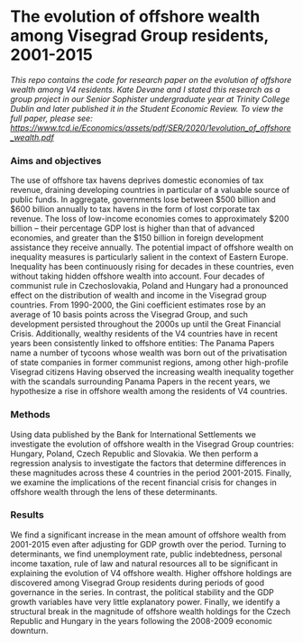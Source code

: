 # The evolution of offshore wealth among Visegrad Group residents, 2001-2015
*This repo contains the code for research paper on the evolution of offshore wealth among V4 residents. Kate Devane and I stated this research as a group project in our Senior Sophister undergraduate year at Trinity College Dublin and later published it in the Student Economic Review.*
*To view the full paper, please see: https://www.tcd.ie/Economics/assets/pdf/SER/2020/1evolution_of_offshore_wealth.pdf*

### Aims and objectives

The use of offshore tax havens deprives domestic economies of tax revenue, draining developing countries in particular of a valuable source of public funds. In aggregate, governments lose between $500 billion and $600 billion annually to tax havens in the form of lost corporate tax revenue. The loss of low-income economies comes to approximately $200 billion – their percentage GDP lost is higher than that of advanced economies, and greater than the $150 billion in foreign development assistance they receive annually. The potential impact of offshore wealth on inequality measures is particularly salient in the context of Eastern Europe. Inequality has been continuously rising for decades in these countries, even without taking hidden offshore wealth into account. Four decades of communist rule in Czechoslovakia, Poland and Hungary had a pronounced effect on the distribution of wealth and income in the Visegrad group countries. From 1990-2000, the Gini coefficient estimates rose by an average of 10 basis points across the Visegrad Group, and such development persisted throughout the 2000s up until the Great Financial Crisis. Additionally, wealthy residents of the V4 countries have in recent years been consistently linked to offshore entities: The Panama Papers name a number of tycoons whose wealth was born out of the privatisation of state companies in former communist regions, among other high-profile Visegrad citizens Having observed the increasing wealth inequality together with the scandals surrounding Panama Papers in the recent years, we hypothesize a rise in offshore wealth among the residents of V4 countries.


### Methods

Using data published by the Bank for International Settlements we investigate the evolution of offshore wealth in the Visegrad Group countries: Hungary, Poland, Czech Republic and Slovakia. We then perform a regression analysis to investigate the factors that determine differences in these magnitudes across these 4 countries in the period 2001-2015. Finally, we examine the implications of the recent financial crisis for changes in offshore wealth through the lens of these determinants. 

### Results

We find a significant increase in the mean amount of offshore wealth from 2001-2015 even after adjusting for GDP growth over the period. Turning to determinants, we find unemployment rate, public indebtedness, personal income taxation, rule of law and natural resources all to be significant in explaining the evolution of V4 offshore wealth. Higher offshore holdings are discovered among Visegrad Group residents during periods of good governance in the series. In contrast, the political stability and the GDP growth variables have very little explanatory power. Finally, we identify a structural break in the magnitude of offshore wealth holdings for the Czech Republic and Hungary in the years following the 2008-2009 economic downturn.
